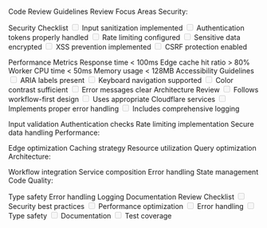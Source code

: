 Code Review Guidelines
Review Focus Areas
Security:

Security Checklist
<input disabled="" type="checkbox"> Input sanitization implemented
<input disabled="" type="checkbox"> Authentication tokens properly handled
<input disabled="" type="checkbox"> Rate limiting configured
<input disabled="" type="checkbox"> Sensitive data encrypted
<input disabled="" type="checkbox"> XSS prevention implemented
<input disabled="" type="checkbox"> CSRF protection enabled

Performance Metrics
Response time < 100ms
Edge cache hit ratio > 80%
Worker CPU time < 50ms
Memory usage < 128MB
Accessibility Guidelines
<input disabled="" type="checkbox"> ARIA labels present
<input disabled="" type="checkbox"> Keyboard navigation supported
<input disabled="" type="checkbox"> Color contrast sufficient
<input disabled="" type="checkbox"> Error messages clear
Architecture Review
<input disabled="" type="checkbox"> Follows workflow-first design
<input disabled="" type="checkbox"> Uses appropriate Cloudflare services
<input disabled="" type="checkbox"> Implements proper error handling
<input disabled="" type="checkbox"> Includes comprehensive logging

Input validation
Authentication checks
Rate limiting implementation
Secure data handling
Performance:

Edge optimization
Caching strategy
Resource utilization
Query optimization
Architecture:

Workflow integration
Service composition
Error handling
State management
Code Quality:

Type safety
Error handling
Logging
Documentation
Review Checklist
<input disabled="" type="checkbox"> Security best practices
<input disabled="" type="checkbox"> Performance optimization
<input disabled="" type="checkbox"> Error handling
<input disabled="" type="checkbox"> Type safety
<input disabled="" type="checkbox"> Documentation
<input disabled="" type="checkbox"> Test coverage
